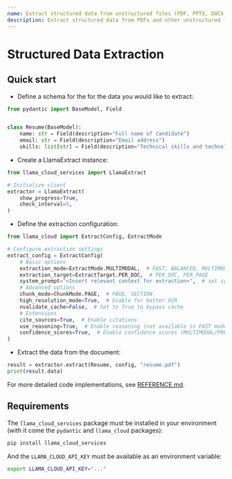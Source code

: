 ```yaml
---
name: Extract structured data from unstructured files (PDF, PPTX, DOCX...)
description: Extract structured data from PDFs and other unstructured file types in order to get the most relevant information from them. Requires llama_cloud_services package and LLAMA_CLOUD_API_KEY as an environment variable.
---
```


# Structured Data Extraction

## Quick start

- Define a schema for the for the data you would like to extract:

```python
from pydantic import BaseModel, Field


class Resume(BaseModel):
    name: str = Field(description="Full name of candidate")
    email: str = Field(description="Email address")
    skills: list[str] = Field(description="Technical skills and technologies")
```

- Create a LlamaExtract instance:

```python
from llama_cloud_services import LlamaExtract

# Initialize client
extractor = LlamaExtract(
    show_progress=True,
    check_interval=5,
)
```

- Define the extraction configuration:

```python
from llama_cloud import ExtractConfig, ExtractMode

# Configure extraction settings
extract_config = ExtractConfig(
    # Basic options
    extraction_mode=ExtractMode.MULTIMODAL,  # FAST, BALANCED, MULTIMODAL, PREMIUM
    extraction_target=ExtractTarget.PER_DOC,  # PER_DOC, PER_PAGE
    system_prompt="<Insert relevant context for extraction>",  # set system prompt - can leave blank
    # Advanced options
    chunk_mode=ChunkMode.PAGE,  # PAGE, SECTION
    high_resolution_mode=True,  # Enable for better OCR
    nvalidate_cache=False,  # Set to True to bypass cache
    # Extensions
    cite_sources=True,  # Enable citations
    use_reasoning=True,  # Enable reasoning (not available in FAST mode)
    confidence_scores=True,  # Enable confidence scores (MULTIMODAL/PREMIUM only)
)
```

- Extract the data from the document:

```python
result = extractor.extract(Resume, config, "resume.pdf")
print(result.data)
```

For more detailed code implementations, see [REFERENCE.md](REFERENCE.md).

## Requirements

The `llama_cloud_services` package must be installed in your environment (with it come the `pydantic` and `llama_cloud` packages):

```bash
pip install llama_cloud_services
```

And the `LLAMA_CLOUD_API_KEY` must be available as an environment variable:

```bash
export LLAMA_CLOUD_API_KEY="..."
```
